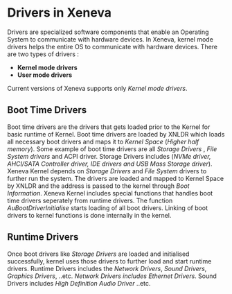 # Drivers in Xeneva

Drivers are specialized software components that enable an Operating System to communicate with hardware devices. In Xeneva, kernel mode drivers helps the entire OS to communicate with hardware devices. There are two types of drivers : 
- __Kernel mode drivers__
- __User mode drivers__

Current versions of Xeneva supports only _Kernel mode drivers_.

## Boot Time Drivers
Boot time drivers are the drivers that gets loaded prior to the Kernel for basic runtime of Kernel. Boot time drivers are loaded by XNLDR which loads all necessary boot drivers and maps it to _Kernel Space_ (_Higher half memory_). Some example of boot time drivers are all _Storage Drivers_ , _File System drivers_ and ACPI driver. Storage Drivers includes (_NVMe driver, AHCI/SATA Controller driver, IDE drivers and USB Mass Storage driver_). <br>
Xeneva Kernel depends on _Storage Drivers_ and _File System_ drivers to further run the system. The drivers are loaded and mapped to Kernel Space by XNLDR and the address is passed to the kernel through _Boot Information_. Xeneva Kernel includes special functions that handles boot time drivers seperately from runtime drivers. The function _AuBootDriverInitialise_ starts loading of all boot drivers. Linking of boot drivers to kernel functions is done internally in the kernel. 

## Runtime Drivers
Once boot drivers like _Storage Drivers_ are loaded and initialised successfully, kernel uses those drivers to further load and start runtime drivers. Runtime Drivers includes the _Network Drivers_, _Sound Drivers_, _Graphics Drivers_, ..etc. _Network Drivers includes Ethernet Drivers_. Sound Drivers includes _High Definition Audio Driver_ ..etc.